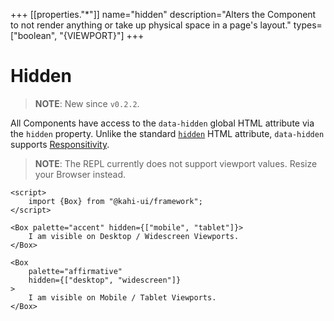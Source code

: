 +++
[[properties."*"]]
name="hidden"
description="Alters the Component to not render anything or take up physical space in a page's layout."
types=["boolean", "{VIEWPORT}"]
+++

# Hidden

> **NOTE**: New since `v0.2.2`.

All Components have access to the `data-hidden` global HTML attribute via the `hidden` property. Unlike the standard [`hidden`](https://developer.mozilla.org/en-US/docs/Web/HTML/Global_attributes/hidden) HTML attribute, `data-hidden` supports [Responsitivity](../framework/responsitivity.md).

> **NOTE**: The REPL currently does not support viewport values. Resize your Browser instead.

```svelte {title="Hidden Preview" mode="repl"}
<script>
    import {Box} from "@kahi-ui/framework";
</script>

<Box palette="accent" hidden={["mobile", "tablet"]}>
    I am visible on Desktop / Widescreen Viewports.
</Box>

<Box
    palette="affirmative"
    hidden={["desktop", "widescreen"]}
>
    I am visible on Mobile / Tablet Viewports.
</Box>
```
